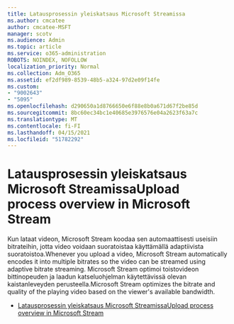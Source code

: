 ```yaml
---
title: Latausprosessin yleiskatsaus Microsoft Streamissa
ms.author: cmcatee
author: cmcatee-MSFT
manager: scotv
ms.audience: Admin
ms.topic: article
ms.service: o365-administration
ROBOTS: NOINDEX, NOFOLLOW
localization_priority: Normal
ms.collection: Adm_O365
ms.assetid: ef2df989-8539-48b5-a324-97d2e09f14fe
ms.custom:
- "9002643"
- "5095"
ms.openlocfilehash: d290650a1d8766650e6f88e8b0a671d67f2be85d
ms.sourcegitcommit: 8bc60ec34bc1e40685e3976576e04a2623f63a7c
ms.translationtype: MT
ms.contentlocale: fi-FI
ms.lasthandoff: 04/15/2021
ms.locfileid: "51782292"
---
```

# <a name="upload-process-overview-in-microsoft-stream"></a><span data-ttu-id="a3007-102">Latausprosessin yleiskatsaus Microsoft Streamissa</span><span class="sxs-lookup"><span data-stu-id="a3007-102">Upload process overview in Microsoft Stream</span></span>

<span data-ttu-id="a3007-103">Kun lataat videon, Microsoft Stream koodaa sen automaattisesti useisiin bitrateihin, jotta video voidaan suoratoistaa käyttämällä adaptiivista suoratoistoa.</span><span class="sxs-lookup"><span data-stu-id="a3007-103">Whenever you upload a video, Microsoft Stream automatically encodes it into multiple bitrates so the video can be streamed using adaptive bitrate streaming.</span></span> <span data-ttu-id="a3007-104">Microsoft Stream optimoi toistovideon bittinopeuden ja laadun katseluohjelman käytettävissä olevan kaistanleveyden perusteella.</span><span class="sxs-lookup"><span data-stu-id="a3007-104">Microsoft Stream optimizes the bitrate and quality of the playing video based on the viewer's available bandwidth.</span></span>

- [<span data-ttu-id="a3007-105">Latausprosessin yleiskatsaus Microsoft Streamissa</span><span class="sxs-lookup"><span data-stu-id="a3007-105">Upload process overview in Microsoft Stream</span></span>](https://docs.microsoft.com/stream/upload-process-overview)
